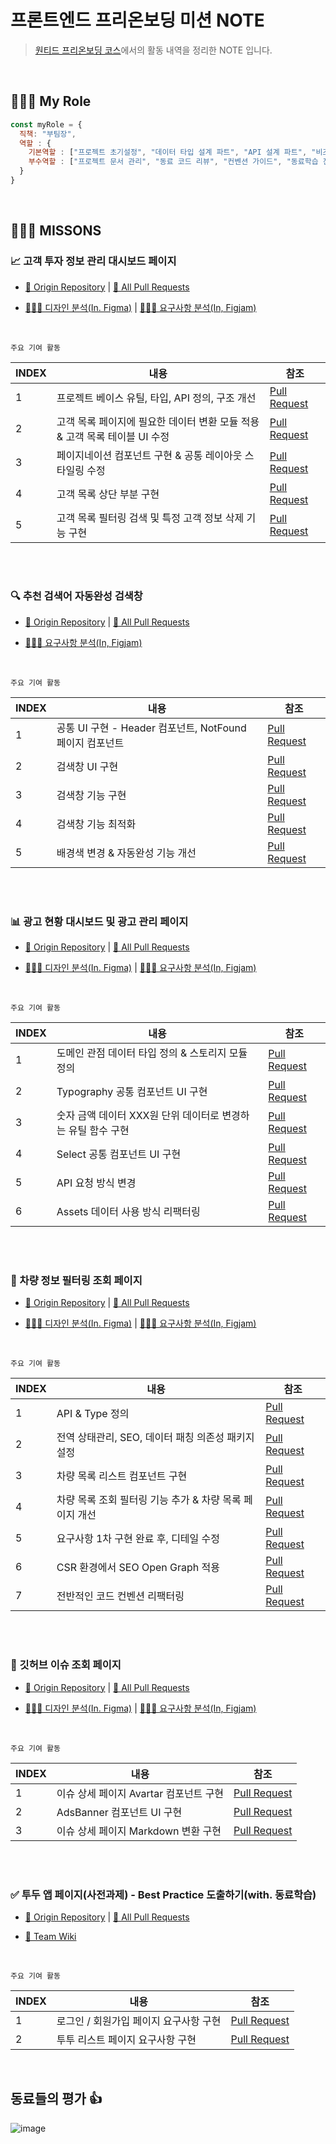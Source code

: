 # 프론트엔드 프리온보딩 미션 NOTE

> [원티드 프리온보딩 코스](https://www.wanted.co.kr/events/pre_ob_fe_7)에서의 활동 내역을 정리한 NOTE 입니다. 


<br />


## 🙋🏻‍♂️ My Role

```javascript
const myRole = {
  직책: "부팀장",
  역할 : {
    기본역할 : ["프로젝트 초기설정", "데이터 타입 설계 파트", "API 설계 파트", "비즈니스 로직 구현 파트", "UI 퍼블리싱"],
    부수역할 : ["프로젝트 문서 관리", "동료 코드 리뷰", "컨벤션 가이드", "동료학습 진행 가이드"], 
  }
}
```

<br />

## 🏃🏻‍♂️ MISSONS

### 📈 고객 투자 정보 관리 대시보드 페이지

+ [🚀 Origin Repository](https://github.com/wanted-pre-onboarding-frontend-12team/pre-onboarding-7th-3-2-12)  |  [📝 All Pull Requests](https://github.com/wanted-pre-onboarding-frontend-12team/pre-onboarding-7th-3-2-12/pulls?q=is%3Apr+is%3Aclosed) 

- [👨🏻‍🎨 디자인 분석(In. Figma)](https://www.figma.com/file/1oFaLIwhk0P3KiAV6faimy/Assignment-6---%EB%94%94%EC%85%88%EB%B2%84%EC%95%A4%EC%BB%B4%ED%8D%BC%EB%8B%88?node-id=0%3A1&t=hmQjBlLTo71wBh5s-0)  |  [🧑🏻‍💻 요구사항 분석(In, Figjam)](https://www.figma.com/file/hgmWqqFFijQVzRfrFWJAvA/Assignment-6---%EB%94%94%EC%85%88%EB%B2%84%EC%95%A4%EC%BB%B4%ED%8D%BC%EB%8B%88(%ED%95%80%ED%8A%B8)?node-id=32%3A8&t=N19Zrl01GXX4bQAa-0)


<br />


`주요 기여 활동`

| INDEX | 내용                                                         | 참조                                                         |
| ----- | ------------------------------------------------------------ | ------------------------------------------------------------ |
| 1     | 프로젝트 베이스 유틸, 타입, API 정의, 구조 개선              | [Pull Request](https://github.com/wanted-pre-onboarding-frontend-12team/pre-onboarding-7th-3-2-12/pull/7) |
| 2     | 고객 목록 페이지에 필요한 데이터 변환 모듈 적용 & 고객 목록 테이블 UI 수정 | [Pull Request](https://github.com/wanted-pre-onboarding-frontend-12team/pre-onboarding-7th-3-2-12/pull/12) |
| 3     | 페이지네이션 컴포넌트 구현 & 공통 레이아웃 스타일링 수정     | [Pull Request](https://github.com/wanted-pre-onboarding-frontend-12team/pre-onboarding-7th-3-2-12/pull/16) |
| 4     | 고객 목록 상단 부분 구현                                     | [Pull Request](https://github.com/wanted-pre-onboarding-frontend-12team/pre-onboarding-7th-3-2-12/pull/18) |
| 5     | 고객 목록 필터링 검색 및 특정 고객 정보 삭제 기능 구현       | [Pull Request](https://github.com/wanted-pre-onboarding-frontend-12team/pre-onboarding-7th-3-2-12/pull/39) |



<br />
<br />


### 🔍 추천 검색어 자동완성 검색창

+ [🚀 Origin Repository](https://github.com/wanted-pre-onboarding-frontend-12team/pre-onboarding-7th-3-1-12)  |  [📝 All Pull Requests](https://github.com/wanted-pre-onboarding-frontend-12team/pre-onboarding-7th-3-1-12/pulls?q=is%3Apr+is%3Aclosed)

- [🧑🏻‍💻 요구사항 분석(In, Figjam)](https://www.figma.com/file/8rcVgEmafVSF00quZg1rM5/Assignment-5---%EA%B2%80%EC%83%89%EC%96%B4-%EC%9E%90%EB%8F%99%EC%99%84%EC%84%B1-%EA%B8%B0%EB%8A%A5%EC%9D%84-%ED%8F%AC%ED%95%A8%ED%95%9C-%EA%B2%80%EC%83%89%EC%B0%BD-%EA%B5%AC%ED%98%84?node-id=4%3A92&t=vI1oFXUcUefnqvnE-0)


<br />


`주요 기여 활동`

| INDEX | 내용                                                     | 참조                                                         |
| ----- | -------------------------------------------------------- | ------------------------------------------------------------ |
| 1     | 공통 UI 구현 - Header 컴포넌트, NotFound 페이지 컴포넌트 | [Pull Request](https://github.com/wanted-pre-onboarding-frontend-12team/pre-onboarding-7th-3-1-12/pull/3) |
| 2     | 검색창 UI 구현                                           | [Pull Request](https://github.com/wanted-pre-onboarding-frontend-12team/pre-onboarding-7th-3-1-12/pull/4) |
| 3     | 검색창 기능 구현                                         | [Pull Request](https://github.com/wanted-pre-onboarding-frontend-12team/pre-onboarding-7th-3-1-12/pull/8) |
| 4     | 검색창 기능 최적화                                       | [Pull Request](https://github.com/wanted-pre-onboarding-frontend-12team/pre-onboarding-7th-3-1-12/pull/9) |
| 5     | 배경색 변경 & 자동완성 기능 개선                         | [Pull Request](https://github.com/wanted-pre-onboarding-frontend-12team/pre-onboarding-7th-3-1-12/pull/13) |



<br />
<br />


### 📊 광고 현황 대시보드 및 광고 관리 페이지

- [🚀 Origin Repository](https://github.com/wanted-pre-onboarding-frontend-12team/pre-onboarding-7th-2-2-12)  |  [📝 All Pull Requests](https://github.com/wanted-pre-onboarding-frontend-12team/pre-onboarding-7th-2-2-12/pulls?q=is%3Apr+is%3Aclosed)

- [👨🏻‍🎨 디자인 분석(In. Figma)](https://www.figma.com/file/wgIUxDLFKQyAqSGww3arko/Assignment-4---MadUp?node-id=0%3A1&t=fjXVeD7KyKMLhOIs-0)  |  [🧑🏻‍💻 요구사항 분석(In, Figjam)](https://www.figma.com/file/hWxQ6rPTf2Ftov5xD7M0Hw/Assignment-4---MadUp?node-id=0%3A1&t=eSjx7iU5z8DLbr5b-0)


<br />


`주요 기여 활동`

| INDEX | 내용                                                         | 참조                                                         |
| ----- | ------------------------------------------------------------ | ------------------------------------------------------------ |
| 1     | 도메인 관점 데이터 타입 정의 & 스토리지 모듈 정의            | [Pull Request](https://github.com/wanted-pre-onboarding-frontend-12team/pre-onboarding-7th-2-2-12/pull/2) |
| 2     | Typography 공통 컴포넌트 UI 구현                             | [Pull Request](https://github.com/wanted-pre-onboarding-frontend-12team/pre-onboarding-7th-2-2-12/pull/6) |
| 3     | 숫자 금액 데이터 XXX원 단위 데이터로 변경하는 유틸 함수 구현 | [Pull Request](https://github.com/wanted-pre-onboarding-frontend-12team/pre-onboarding-7th-2-2-12/pull/22) |
| 4     | Select 공통 컴포넌트 UI 구현                                 | [Pull Request](https://github.com/wanted-pre-onboarding-frontend-12team/pre-onboarding-7th-2-2-12/pull/29) |
| 5     | API 요청 방식 변경                                           | [Pull Request](https://github.com/wanted-pre-onboarding-frontend-12team/pre-onboarding-7th-2-2-12/pull/37) |
| 6     | Assets 데이터 사용 방식 리팩터링                             | [Pull Request](https://github.com/wanted-pre-onboarding-frontend-12team/pre-onboarding-7th-2-2-12/pull/39) |


<br />
<br />


### 🚙 차량 정보 필터링 조회 페이지

- [🚀 Origin Repository](https://github.com/wanted-pre-onboarding-frontend-12team/pre-onboarding-7th-2-1-12)  |  [📝 All Pull Requests](https://github.com/wanted-pre-onboarding-frontend-12team/pre-onboarding-7th-2-1-12/pulls?q=is%3Apr+is%3Aclosed)

- [👨🏻‍🎨 디자인 분석(In. Figma)](https://www.figma.com/file/c91jQRLuanBMFRE9ztbXcz/Assignment-3---%EC%95%8C%ED%8B%B0%EB%AA%A8%EB%B9%8C%EB%A6%AC%ED%8B%B0?node-id=0%3A1&t=5wR1rLUXjCBHkhum-0)  |  [🧑🏻‍💻 요구사항 분석(In, Figjam)](https://www.figma.com/file/imDU0VKds37F3eM4tdbgjc/Assignment-3---%EC%95%8C%ED%8B%B0%EB%AA%A8%EB%B9%8C%EB%A6%AC%ED%8B%B0?node-id=0%3A1&t=vuN75t3CwCgUV2Tm-1)


<br />


`주요 기여 활동`

| INDEX | 내용                                                    | 참조                                                         |
| ----- | ------------------------------------------------------- | ------------------------------------------------------------ |
| 1     | API & Type 정의                                         | [Pull Request](https://github.com/wanted-pre-onboarding-frontend-12team/pre-onboarding-7th-2-1-12/pull/2) |
| 2     | 전역 상태관리, SEO, 데이터 패칭 의존성 패키지 설정      | [Pull Request](https://github.com/wanted-pre-onboarding-frontend-12team/pre-onboarding-7th-2-1-12/pull/6) |
| 3     | 차량 목록 리스트 컴포넌트 구현                          | [Pull Request](https://github.com/wanted-pre-onboarding-frontend-12team/pre-onboarding-7th-2-1-12/pull/16) |
| 4     | 차량 목록 조회 필터링 기능 추가 & 차량 목록 페이지 개선 | [Pull Request](https://github.com/wanted-pre-onboarding-frontend-12team/pre-onboarding-7th-2-1-12/pull/23) |
| 5     | 요구사항 1차 구현 완료 후, 디테일 수정                  | [Pull Request](https://github.com/wanted-pre-onboarding-frontend-12team/pre-onboarding-7th-2-1-12/pull/28) |
| 6     | CSR 환경에서 SEO Open Graph 적용                        | [Pull Request](https://github.com/wanted-pre-onboarding-frontend-12team/pre-onboarding-7th-2-1-12/pull/32) |
| 7     | 전반적인 코드 컨벤션 리팩터링                           | [Pull Request](https://github.com/wanted-pre-onboarding-frontend-12team/pre-onboarding-7th-2-1-12/pull/32) |


<br />
<br />


### 📜 깃허브 이슈 조회 페이지 

- [🚀 Origin Repository](https://github.com/wanted-pre-onboarding-frontend-12team/pre-onboarding-7th-1-2-12)  |  [📝 All Pull Requests](https://github.com/wanted-pre-onboarding-frontend-12team/pre-onboarding-7th-1-2-12/pulls?q=is%3Apr+is%3Aclosed)

- [👨🏻‍🎨 디자인 분석(In. Figma)](https://www.figma.com/file/0zmJkpYLvxIgg0NUWoLPpf/Assignment-2---%EA%B9%83%ED%97%99-%EB%A0%88%ED%8F%AC%EC%A7%80%ED%86%A0%EB%A6%AC-%EC%9D%B4%EC%8A%88-%EC%A1%B0%ED%9A%8C-%ED%8E%98%EC%9D%B4%EC%A7%80?node-id=0%3A1&t=e4HoCJLqzzPpwzFF-1)  |  [🧑🏻‍💻 요구사항 분석(In, Figjam)](https://www.figma.com/file/as4ETRLKXZKBsfxH3q9NNe/Assignment-2---%EC%9A%94%EA%B5%AC%EC%82%AC%ED%95%AD-%EB%B6%84%EC%84%9D?node-id=2%3A41&t=EPV0POXPZVFFNDqj-1)


<br />


`주요 기여 활동`

| INDEX | 내용                                   | 참조                                                         |
| ----- | -------------------------------------- | ------------------------------------------------------------ |
| 1     | 이슈 상세 페이지 Avartar 컴포넌트 구현 | [Pull Request](https://github.com/wanted-pre-onboarding-frontend-12team/pre-onboarding-7th-1-2-12/pull/14) |
| 2     | AdsBanner 컴포넌트 UI 구현             | [Pull Request](https://github.com/wanted-pre-onboarding-frontend-12team/pre-onboarding-7th-1-2-12/pull/25) |
| 3     | 이슈 상세 페이지 Markdown 변환 구현    | [Pull Request](https://github.com/wanted-pre-onboarding-frontend-12team/pre-onboarding-7th-1-2-12/pull/32) |


<br />
<br />


### ✅ 투두 앱 페이지(사전과제) - Best Practice 도출하기(with. 동료학습) 

- [🚀 Origin Repository](https://github.com/wanted-pre-onboarding-frontend-12team/pre-onboarding-7th-1-1-12/tree/youngmin)  |  [📝 All Pull Requests](https://github.com/wanted-pre-onboarding-frontend-12team/pre-onboarding-7th-1-1-12/pulls?q=is%3Apr+is%3Aclosed)

+ [📝 Team Wiki](https://github.com/wanted-pre-onboarding-frontend-12team/pre-onboarding-7th-1-1-12/wiki)

<br />


`주요 기여 활동`

| INDEX | 내용                                   | 참조                                                         |
| ----- | -------------------------------------- | ------------------------------------------------------------ |
| 1     | 로그인 / 회원가입 페이지 요구사항 구현 | [Pull Request](https://github.com/wanted-pre-onboarding-frontend-12team/pre-onboarding-7th-1-1-12/pull/6) |
| 2     | 투투 리스트 페이지 요구사항 구현       | [Pull Request](https://github.com/wanted-pre-onboarding-frontend-12team/pre-onboarding-7th-1-1-12/pull/7) |



<br />

## 동료들의 평가 👍

![image](https://user-images.githubusercontent.com/50790145/204598441-981d5362-8ee0-4d58-af99-27f03ae811fe.png)

